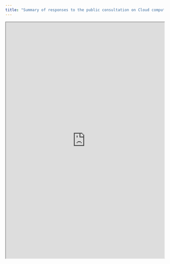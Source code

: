 ```yaml
---
title: "Summary of responses to the public consultation on Cloud computing"
---
```



<iframe height="750" width="100%" src="https://ewelton.github.io/ktest/wiki.html#Summary%20of%20responses%20to%20the%20public%20consultation%20on%20Cloud%20computing"></iframe>
